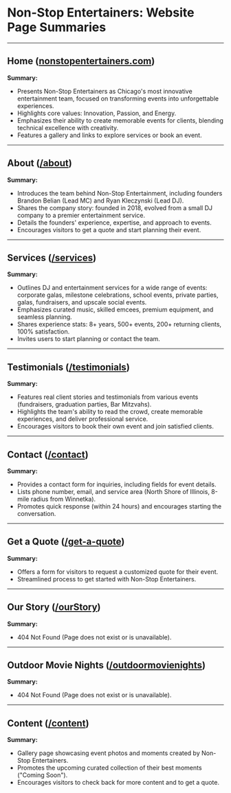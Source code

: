 # Non-Stop Entertainers: Website Page Summaries

---

## Home ([nonstopentertainers.com](https://nonstopentertainers.com))

**Summary:**
- Presents Non-Stop Entertainers as Chicago's most innovative entertainment team, focused on transforming events into unforgettable experiences.
- Highlights core values: Innovation, Passion, and Energy.
- Emphasizes their ability to create memorable events for clients, blending technical excellence with creativity.
- Features a gallery and links to explore services or book an event.

---

## About ([/about](https://www.nonstopentertainers.com/about))

**Summary:**
- Introduces the team behind Non-Stop Entertainment, including founders Brandon Belian (Lead MC) and Ryan Kleczynski (Lead DJ).
- Shares the company story: founded in 2018, evolved from a small DJ company to a premier entertainment service.
- Details the founders' experience, expertise, and approach to events.
- Encourages visitors to get a quote and start planning their event.

---

## Services ([/services](https://www.nonstopentertainers.com/services))

**Summary:**
- Outlines DJ and entertainment services for a wide range of events: corporate galas, milestone celebrations, school events, private parties, galas, fundraisers, and upscale social events.
- Emphasizes curated music, skilled emcees, premium equipment, and seamless planning.
- Shares experience stats: 8+ years, 500+ events, 200+ returning clients, 100% satisfaction.
- Invites users to start planning or contact the team.

---

## Testimonials ([/testimonials](https://www.nonstopentertainers.com/testimonials))

**Summary:**
- Features real client stories and testimonials from various events (fundraisers, graduation parties, Bar Mitzvahs).
- Highlights the team's ability to read the crowd, create memorable experiences, and deliver professional service.
- Encourages visitors to book their own event and join satisfied clients.

---

## Contact ([/contact](https://www.nonstopentertainers.com/contact))

**Summary:**
- Provides a contact form for inquiries, including fields for event details.
- Lists phone number, email, and service area (North Shore of Illinois, 8-mile radius from Winnetka).
- Promotes quick response (within 24 hours) and encourages starting the conversation.

---

## Get a Quote ([/get-a-quote](https://www.nonstopentertainers.com/get-a-quote))

**Summary:**
- Offers a form for visitors to request a customized quote for their event.
- Streamlined process to get started with Non-Stop Entertainers.

---

## Our Story ([/ourStory](https://www.nonstopentertainers.com/ourStory))

**Summary:**
- 404 Not Found (Page does not exist or is unavailable).

---

## Outdoor Movie Nights ([/outdoormovienights](https://www.nonstopentertainers.com/outdoormovienights))

**Summary:**
- 404 Not Found (Page does not exist or is unavailable).

---

## Content ([/content](https://www.nonstopentertainers.com/content))

**Summary:**
- Gallery page showcasing event photos and moments created by Non-Stop Entertainers.
- Promotes the upcoming curated collection of their best moments ("Coming Soon").
- Encourages visitors to check back for more content and to get a quote. 
